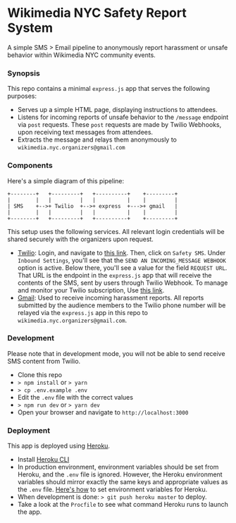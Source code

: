# Wikimedia NYC Safety Report System

A simple SMS > Email pipeline to anonymously report harassment or unsafe behavior within Wikimedia NYC community events.

### Synopsis

This repo contains a minimal `express.js` app that serves the following purposes:

- Serves up a simple HTML page, displaying instructions to attendees.
- Listens for incoming reports of unsafe behavior to the `/message` endpoint via `post` requests. These `post` requests are made by Twilio Webhooks, upon receiving text messages from attendees.
- Extracts the message and relays them anonymously to `wikimedia.nyc.organizers@gmail.com`

### Components
Here's a simple diagram of this pipeline:

```
+--------+   +---------+   +----------+    +---------+
|        |   |         |   |          |    |         |
| SMS    +-->+ Twilio  +-->+ express  +--->+ gmail   |
|        |   |         |   |          |    |         |
+--------+   +---------+   +----------+    +---------+

```

This setup uses the following services. All relevant login credentials will be shared securely with the organizers upon request.

- [Twilio](https://www.twilio.com/): Login, and navigate to [this link](https://www.twilio.com/console/sms/services). Then, click on `Safety SMS`. Under `Inbound Settings`, you'll see that the `SEND AN INCOMING_MESSAGE WEBHOOK` option is active. Below there, you'll see a value for the field `REQUEST URL`. That URL is the endpoint in the `express.js` app that will receive the contents of the SMS, sent by users through Twilio Webhook. To manage and monitor your Twilio subscription, Use [this link](https://www.twilio.com/console).
- [Gmail](https://gmail.com): Used to receive incoming harassment reports. All reports submitted by the audience members to the Twilio phone number will be relayed via the `express.js` app in this repo to `wikimedia.nyc.organizers@gmail.com`. 

### Development
Please note that in development mode, you will not be able to send receive SMS content from Twilio.

- Clone this repo
- `> npm install` or `> yarn`
- `> cp .env.example .env`
- Edit the `.env` file with the correct values
- `> npm run dev` or `> yarn dev`
- Open your browser and navigate to `http://localhost:3000`

### Deployment
This app is deployed using [Heroku](https://heroku.com).

- Install [Heroku CLI](https://devcenter.heroku.com/articles/heroku-cli)
- In production environment, environment variables should be set from Heroku, and the `.env` file is ignored. However, the Heroku environment variables should mirror exactly the same keys and appropriate values as the `.env` file. [Here's how](https://devcenter.heroku.com/articles/config-vars) to set environment variables for Heroku. 
- When development is done: `> git push heroku master` to deploy.
- Take a look at the `Procfile` to see what command Heroku runs to launch the app.




